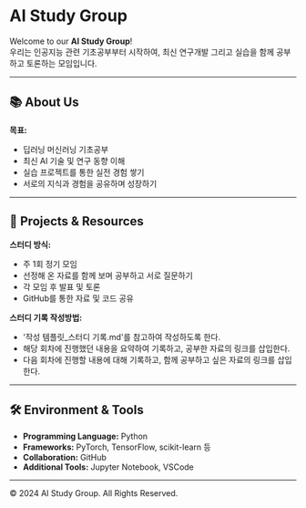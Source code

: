 # AI Study Group

Welcome to our **AI Study Group**!  
우리는 인공지능 관련 기초공부부터 시작하여, 최신 연구개발 그리고 실습을 함께 공부하고 토론하는 모임입니다.

---

## 📚 About Us

**목표:**  
- 딥러닝 머신러닝 기초공부
- 최신 AI 기술 및 연구 동향 이해  
- 실습 프로젝트를 통한 실전 경험 쌓기  
- 서로의 지식과 경험을 공유하며 성장하기

---

## 🚀 Projects & Resources

**스터디 방식:**  
- 주 1회 정기 모임
- 선정해 온 자료를 함께 보며 공부하고 서로 질문하기
- 각 모임 후 발표 및 토론  
- GitHub를 통한 자료 및 코드 공유

**스터디 기록 작성방법:**  
- '작성 템플릿_스터디 기록.md'를 참고하여 작성하도록 한다.
- 해당 회차에 진행했던 내용을 요약하여 기록하고, 공부한 자료의 링크를 삽입한다.
- 다음 회차에 진행할 내용에 대해 기록하고, 함께 공부하고 싶은 자료의 링크를 삽입한다. 

---

## 🛠 Environment & Tools

- **Programming Language:** Python
- **Frameworks:** PyTorch, TensorFlow, scikit-learn 등
- **Collaboration:** GitHub
- **Additional Tools:** Jupyter Notebook, VSCode

---

© 2024 AI Study Group. All Rights Reserved.
